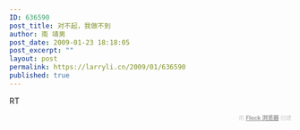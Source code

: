 ```yaml
---
ID: 636590
post_title: 对不起，我做不到
author: 南 靖男
post_date: 2009-01-23 18:18:05
post_excerpt: ""
layout: post
permalink: https://larryli.cn/2009/01/636590
published: true
---
```

RT
   <div class="flockcredit" style="text-align: right; color: #CCC; font-size: x-small;">用 <a href="http://www.flock.com/blogged-with-flock" style="color: #999; font-weight: bold;" target="_new" title="Flock Browser">Flock 浏览器</a> 创建</div>